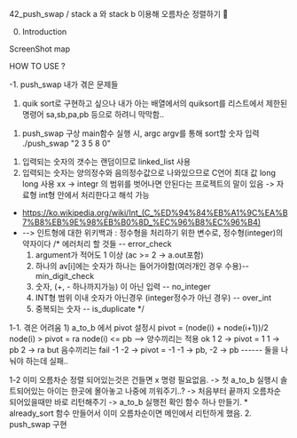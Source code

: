42_push_swap / stack a 와 stack b 이용해 오름차순 정렬하기 🎈

0. Introduction


ScreenShot
map

HOW TO USE ?



-1. push_swap 내가 겪은 문제들
 1) quik sort로 구현하고 싶으나
 내가 아는 배열에서의 quiksort를 
 리스트에서 제한된 명령어 sa,sb,pa,pb 등으로 하려니
 막막함..

1. push_swap 구상
main함수 실행 시, argc argv를 통해 sort할 숫자 입력
    ./push_swap "2 3 5 8 0"
 1) 입력되는 숫자의 갯수는 랜덤이므로 linked_list 사용
 2) 입력되는 숫자는 양의정수와 음의정수값으로 나와있으므로 C언어 최대 값 long long 사용 xx
 -> integr 의 범위를 벗어나면 안된다는 프로젝트의 말이 있음
 -> 자료형 int형 안에서 처리한다고 해석 가능
  * https://ko.wikipedia.org/wiki/Int_(C_%ED%94%84%EB%A1%9C%EA%B7%B8%EB%9E%98%EB%B0%8D_%EC%96%B8%EC%96%B4)
  * --> 인트형에 대한 위키백과 : 정수형을 처리하기 위한 변수로, 정수형(integer)의 약자이다
/* 
에러처리 할 것들 -- error_check
    1. argument가 적어도 1 이상 (ac >= 2 -> a.out포함)
    2. 하나의 av[i]에는 숫자가 하나는 들어가야함(여러개인 경우 수용)--min_digit_check
    3. 숫자, (+, - 하나까지가능) 이 아닌 입력 -- no_integer
    4. INT형 범위 이내 숫자가 아닌경우 (integer정수가 아닌 경우) -- over_int
    5. 중복되는 숫자 -- is_duplicate
*/

1-1. 겪은 어려움
    1) a_to_b 에서 pivot 설정시 pivot = (node(i) + node(i+1))/2
    node(i) > pivot = ra
    node(i) <= pb 
    --> 양수끼리는 적용 ok 1 2 -> pivot = 1
    1 -> pb 2 -> ra
    but 음수끼리는 fail -1 -2 -> pivot = -1
    -1 -> pb, -2 -> pb ------ 둘을 나눠야 하는데 실패..

1-2 이미 오름차순 정렬 되어있는것은 건들면 x 명령 필요없음. 
    -> 첫 a_to_b 실행시 솔트되어있는 아이는 한곳에 몰아놓고 나중에 끼워주기..?
    -> 처음부터 끝까지 오름차순 되어있을때만 바로 리턴해주기 -> a_to_b 실행전 확인 함수 하나 만들기.
    * already_sort 함수 만들어서 이미 오름차순이면 메인에서 리턴하게 했음.
2. push_swap 구현
